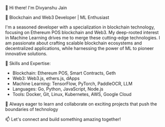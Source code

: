 👋 Hi there! I'm Divyanshu Jain

🔗 Blockchain and Web3 Developer | ML Enthusiast

I'm a seasoned developer with a specialization in blockchain technology, focusing on Ethereum POS blockchain and Web3. My deep-rooted interest in Machine Learning drives me to merge these cutting-edge technologies. I am passionate about crafting scalable blockchain ecosystems and decentralized applications, while harnessing the power of ML to pioneer innovative solutions.

🚀 Skills and Expertise:

- Blockchain: Ethereum POS, Smart Contracts, Geth
- Web3: Web3.js, ethers.js, dApps
- Machine Learning: TensorFlow, PyTorch, PaddleOCR, LLM
- Languages: Go, Python, JavaScript, Node.js
- Tools: Docker, Git, Linux, Kubernetes, AWS, Google Cloud

🌱 Always eager to learn and collaborate on exciting projects that push the boundaries of technology

📫 Let's connect and build something amazing together!
